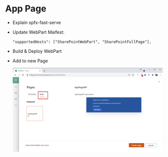 # App Page

- Explain spfx-fast-serve
- Update WebPart Maifest:
    ```
    "supportedHosts": ["SharePointWebPart", "SharePointFullPage"],
    ```
- Build & Deploy WebPart
- Add to new Page

    ![app-page](_images/app-page.png)